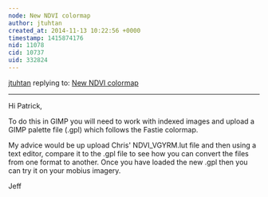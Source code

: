 ```yaml
---
node: New NDVI colormap
author: jtuhtan
created_at: 2014-11-13 10:22:56 +0000
timestamp: 1415874176
nid: 11078
cid: 10737
uid: 332824
---
```




[jtuhtan](../profile/jtuhtan) replying to: [New NDVI colormap](../notes/cfastie/08-26-2014/new-ndvi-colormap)

----
Hi Patrick,

To do this in GIMP you will need to work with indexed images and upload a GIMP palette file (.gpl) which follows the Fastie colormap.

My advice would be up upload Chris' NDVI_VGYRM.lut file and then using a text editor, compare it to the .gpl file to see how you can convert the files from one format to another. Once you have loaded the new .gpl then you can try it on your mobius imagery.

Jeff